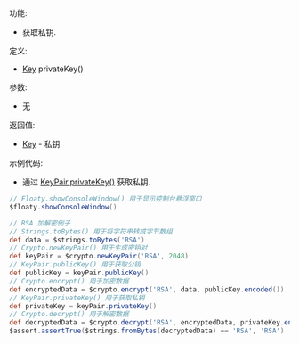功能:

+ 获取私钥.

定义:

+ [Key](/API/Crypto/Key/README.md) privateKey()

参数:

+ 无

返回值:

+ [Key](/API/Crypto/Key/README.md) - 私钥

示例代码:

+ 通过 [KeyPair.privateKey()](/API/Crypto/KeyPair/README.md?id=privateKey) 获取私钥.

```groovy
// Floaty.showConsoleWindow() 用于显示控制台悬浮窗口
$floaty.showConsoleWindow()

// RSA 加解密例子
// Strings.toBytes() 用于将字符串转成字节数组
def data = $strings.toBytes('RSA')
// Crypto.newKeyPair() 用于生成密钥对
def keyPair = $crypto.newKeyPair('RSA', 2048)
// KeyPair.publicKey() 用于获取公钥
def publicKey = keyPair.publicKey()
// Crypto.encrypt() 用于加密数据
def encryptedData = $crypto.encrypt('RSA', data, publicKey.encoded())
// KeyPair.privateKey() 用于获取私钥
def privateKey = keyPair.privateKey()
// Crypto.decrypt() 用于解密数据
def decryptedData = $crypto.decrypt('RSA', encryptedData, privateKey.encoded())
$assert.assertTrue($strings.fromBytes(decryptedData) == 'RSA', 'RSA')
```